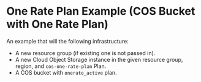 # One Rate Plan Example (COS Bucket with One Rate Plan)

An example that will the following infrastructure:
- A new resource group (if existing one is not passed in).
- A new Cloud Object Storage instance in the given resource group, region, and `cos-one-rate-plan` Plan.
- A COS bucket with `onerate_active` plan.
